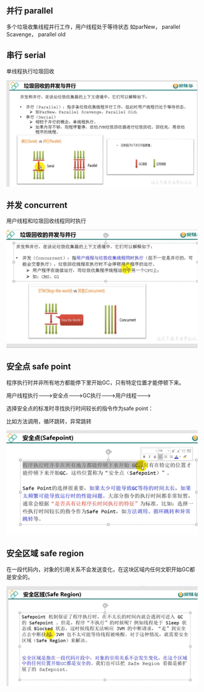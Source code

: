 并行 parallel
---

多个垃圾收集线程并行工作，用户线程处于等待状态
如parNew， parallel Scavenge， parallel old

串行 serial
---
单线程执行垃圾回收

![img.png](img.png)

并发 concurrent
---
用户线程和垃圾回收线程同时执行

![img_1.png](img_1.png)

安全点 safe point
---
程序执行时并非所有地方都能停下里开始GC，只有特定位置才能停顿下来。

用户线程执行--->安全点--->GC执行--->用户线程--->

选择安全点的标准时寻找执行时间较长的指令作为safe point：

比如方法调用，循环跳转，异常跳转

![img_2.png](img_2.png)

安全区域 safe region
---
在一段代码内，对象的引用关系不会发送变化，在这块区域内任何文职开始GC都是安全的。

![img_3.png](img_3.png)

